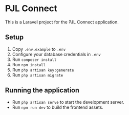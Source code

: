 # PJL Connect

This is a Laravel project for the PJL Connect application.

## Setup

1.  Copy `.env.example` to `.env`
2.  Configure your database credentials in `.env`
3.  Run `composer install`
4.  Run `npm install`
5.  Run `php artisan key:generate`
6.  Run `php artisan migrate`

## Running the application

- Run `php artisan serve` to start the development server.
- Run `npm run dev` to build the frontend assets.